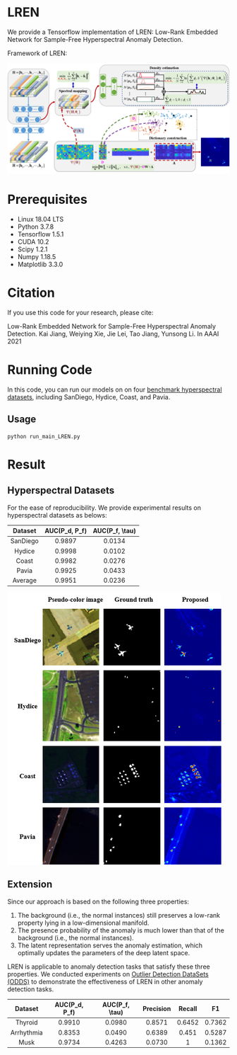 # LREN
We provide a Tensorflow implementation of LREN: Low-Rank Embedded Network for Sample-Free Hyperspectral Anomaly Detection.

Framework of LREN:

![Schematic Diagram](https://github.com/xdjiangkai/LREN/blob/main/schematic_diagram.png "Framework of LREN")



# Prerequisites

- Linux 18.04 LTS
- Python 3.7.8
- Tensorflow 1.5.1
- CUDA 10.2
- Scipy 1.2.1
- Numpy 1.18.5
- Matplotlib 3.3.0
# Citation
If you use this code for your research, please cite:

Low-Rank Embedded Network for Sample-Free Hyperspectral Anomaly Detection.
Kai Jiang, Weiying Xie, Jie Lei, Tao Jiang, Yunsong Li. In AAAI 2021

# Running Code
In this code, you can run our models on on four [benchmark hyperspectral datasets](http://xudongkang.weebly.com/data-sets.html), including SanDiego, Hydice, Coast, and Pavia.
## Usage

```shell
python run_main_LREN.py
```

# Result
## Hyperspectral Datasets
For the ease of reproducibility. We provide experimental results on hyperspectral datasets as belows:

|Dataset |AUC(P_d, P_f)  |AUC(P_f, \tau) |
|:-----: |:----------:   |:-----------:  |
|SanDiego|0.9897         |0.0134         |
|Hydice  |0.9998         |0.0102         |
|Coast   |0.9982         |0.0276         |
|Pavia   |0.9925         |0.0433         |
|Average |0.9951         |0.0236         |

![Detection_Results](https://github.com/xdjiangkai/LREN/blob/main/Result.png "Detection Results")

## Extension
Since our approach is based on the following three properties:
1. The background (i.e., the normal instances) still preserves a low-rank property lying in a low-dimensional manifold.
2. The presence probability of the anomaly is much lower than that of the background (i.e., the normal instances).
3. The latent representation serves the anomaly estimation, which optimally updates the parameters of the deep latent space.  

LREN is applicable to anomaly detection tasks that satisfy these three properties. We conducted experiments on [Outlier Detection DataSets (ODDS)](http://odds.cs.stonybrook.edu/#table1) to demonstrate the effectiveness of LREN in other anomaly detection tasks.

|Dataset   |AUC(P_d, P_f)  |AUC(P_f, \tau) |Precision|Recall   |F1       |
|:-----:   |:----------:   |:-----------:  |:-------:|:-------:|:-------:|
|Thyroid   |0.9910         |0.0980         |0.8571   |0.6452   |0.7362   |
|Arrhythmia|0.8353         |0.0490         |0.6389   |0.451    |0.5287   |
|Musk      |0.9734         |0.4263         |0.0730   |1        |0.1362   |

[comment]: <> (|KddCup99  |0.9951         |0.0236         ||||)

